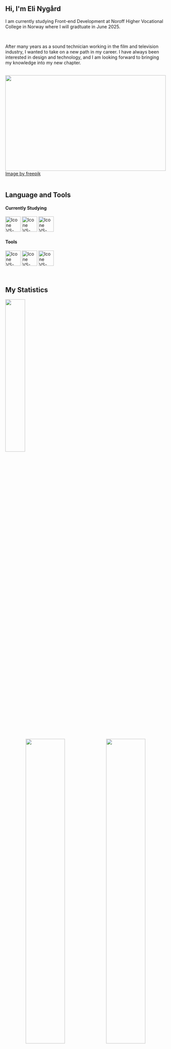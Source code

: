 <a name="readme-top"></a>
## Hi, I'm Eli Nygård

I am currently studying Front-end Development at Noroff Higher Vocational College in Norway where I will gradtuate in June 2025.

<br>

After many years as a sound technician working in the film and television industry, I wanted to take on a new path in my career. I have always been interested in design and technology, and I am looking forward to bringing my knowledge into my new chapter. 

<br>

<img height="300px" width="100%" object-fit="fit" src="https://i.ibb.co/JBJX69z/2149155749.jpg"/>
<a href="https://www.freepik.com/free-photo/high-angle-interior-design-with-many-plants_20081989.htm#fromView=search&page=1&position=17&uuid=42c39d9f-4ad5-4cb0-8827-fbd2424797de">Image by freepik</a>

<br>
<br>

## Language and Tools
#### Currently Studying
[<img title="HTML" height="48px" width="48px" alt="Icone VS-Code" src="https://skillicons.dev/icons?i=html"/>](https://developer.mozilla.org/en-US/docs/Web/HTML)
[<img title="CSS" height="48px" width="48px" alt="Icone VS-Code" src="https://skillicons.dev/icons?i=css"/>](https://developer.mozilla.org/en-US/docs/Web/CSS)
[<img title="JavaScript" height="48px" width="48px" alt="Icone VS-Code" src="https://skillicons.dev/icons?i=js"/>](https://developer.mozilla.org/en-US/docs/Web/JavaScript)

#### Tools
  [<img title="Figma" height="48px" width="48px" alt="Icone VS-Code" src="https://skillicons.dev/icons?i=figma"/>](https://www.figma.com/)
  [<img title="VS Code" height="48px" width="48px" alt="Icone VS-Code" src="https://skillicons.dev/icons?i=vscode"/>](https://code.visualstudio.com/)
  [<img title="GitHub" height="48px" width="48px" alt="Icone VS-Code" src="https://skillicons.dev/icons?i=github"/>](https://github.com/)

<br>

## My Statistics

<p align="left">
  <img width="35%" src="https://github-readme-stats.vercel.app/api/top-langs/?username=EliNygard&layout=compact&theme=vue&hide_border=true" />
</p>
<p align="center">
  <img width="49.5%" src="https://github-readme-stats.vercel.app/api?username=EliNygard&show_icons=true&theme=vue&hide_border=true" />
  <img width="49.5%" src="https://github-readme-streak-stats.herokuapp.com/?user=EliNygard&theme=vue&hide_border=true" />
  
</p>
  
<br>

## Academic Background
2023 - present: Front-end Development | 2 years | Noroff Higher Vocational College

2009 - 2014: Film and Video Production | Master's Degree | Norwegian University of Science and Technology - NTNU

<br>

## Contact
Feel free to contact me

Email: eli.nygard@gmail.com

[My Linkedin Page](https://www.linkedin.com/in/eli-nyg%C3%A5rd/)

<p align="right"><a href="#readme-top">⬆️ Back to Top</a></p>


### Credits
#### Inspiration and code snippets from:
[abhigyantrips](https://github.com/abhigyantrips)

[jacquelineatae](https://github.com/durgeshsamariya/awesome-github-profile-readme-templates/blob/master/jacquelineatae.md)


<!--
**EliNygard/EliNygard** is a ✨ _special_ ✨ repository because its `README.md` (this file) appears on your GitHub profile.

<img src="https://raw.githubusercontent.com/MicaelliMedeiros/micaellimedeiros/master/image/computer-illustration.png" min-width="400px" max-width="400px" width="400px" align="right" alt="Computador iuriCode">

Language and Tools: 
Main Stack: html, css, js
Currently studying: html, css, js
Tools: figma, vs code, git


Academic background: 
Noroff
NTNU

Contact
Logo to linkedin, email


Here are some ideas to get you started:

- 🔭 I’m currently working on ...
- 🌱 I’m currently learning ...
- 👯 I’m looking to collaborate on ...
- 🤔 I’m looking for help with ...
- 💬 Ask me about ...
- 📫 How to reach me: ...
- 😄 Pronouns: ...
- ⚡ Fun fact: ...
-->
